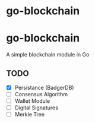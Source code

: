 # go-blockchain

# go-blockchain

A simple blockchain module in Go


## TODO
- [x] Persistance (BadgerDB)
- [ ] Consensus Algorithm
- [ ] Wallet Module
- [ ] Digital Signatures
- [ ] Merkle Tree
